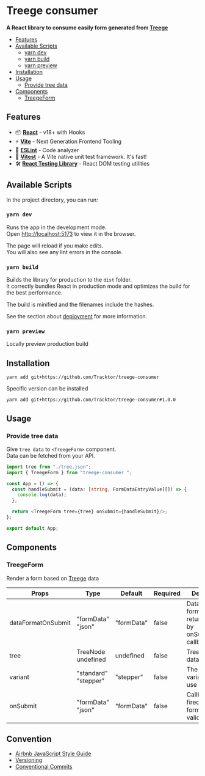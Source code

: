 # Treege consumer

**A React library to consume easily form generated from [Treege](https://github.com/Tracktor/treege)**

- [Features](#Features)
- [Available Scripts](#Available-Scripts)
    - [yarn dev](#yarn-dev)
    - [yarn build](#yarn-build)
    - [yarn preview](#yarn-preview)
- [Installation](#Installation)
- [Usage](#Usage)
    - [Provide tree data](#Provide-tree-data)
- [Components](#Components)
    - [TreegeForm](#TreegeForm)

## Features

- 📦 **[React](https://fr.reactjs.org)** - v18+ with Hooks
- ⚡️ **[Vite](https://vitejs.dev)** - Next Generation Frontend Tooling
- 📐 **[ESLint](https://eslint.org)** - Code analyzer
- 🚀 **[Vitest](https://vitest.dev)** - A Vite native unit test framework. It's fast!
- 🛠️ **[React Testing Library](https://testing-library.com/docs/react-testing-library/intro)** - React DOM testing
  utilities

## Available Scripts

In the project directory, you can run:

### `yarn dev`

Runs the app in the development mode.\
Open [http://localhost:5173](http://localhost:5173) to view it in the browser.

The page will reload if you make edits.\
You will also see any lint errors in the console.

### `yarn build`

Builds the library for production to the `dist` folder.\
It correctly bundles React in production mode and optimizes the build for the best performance.

The build is minified and the filenames include the hashes.

See the section about [deployment](https://vitejs.dev/guide/static-deploy.html) for more information.

### `yarn preview`

Locally preview production build

## Installation

```console
yarn add git+https://github.com/Tracktor/treege-consumer
```

Specific version can be installed

```console
yarn add git+https://github.com/Tracktor/treege-consumer#1.0.0
```

## Usage

### Provide tree data

Give `tree data` to `<TreegeForm>` component.  
Data can be fetched from your API.

```typescript jsx
import tree from "./tree.json";
import { TreegeForm } from "treege-consumer ";

const App = () => {
  const handleSubmit = (data: [string, FormDataEntryValue][]) => {
    console.log(data);
  };

  return <TreegeForm tree={tree} onSubmit={handleSubmit}/>;
};

export default App;
```

## Components

### TreegeForm

Render a form based
on [Treege](https://github.com/Tracktor/treege) data

| Props              | Type                       | Default    | Required | Detail                                    |
|--------------------|----------------------------|------------|----------|-------------------------------------------|
| dataFormatOnSubmit | "formData"<br/>  "json"    | "formData" | false    | Data format returned by onSubmit callback |
| tree               | TreeNode<br/>  undefined   | undefined  | false    | Treege data                               |
| variant            | "standard"<br/>  "stepper" | "stepper"  | false    | The variant to use                        |
| onSubmit           | "formData"<br/>  "json"    | "formData" | false    | Callback fired form is validate           |

## Convention

- [Airbnb JavaScript Style Guide](https://github.com/airbnb/javascript)
- [Versioning](https://semver.org)
- [Conventional Commits](https://www.conventionalcommits.org)
